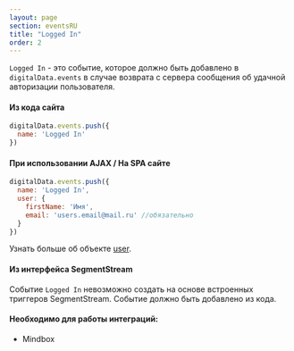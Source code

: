 ```yaml
---
layout: page
section: eventsRU
title: "Logged In"
order: 2
---
```

`Logged In` - это событие, которое должно быть добавлено в `digitalData.events` в случае возврата с сервера сообщения об удачной авторизации пользователя.

#### Из кода сайта
```javascript
digitalData.events.push({
  name: 'Logged In'
})
```

#### При использовании AJAX / На SPA сайте
```javascript
digitalData.events.push({
  name: 'Logged In',
  user: {
    firstName: 'Имя',
    email: 'users.email@mail.ru' //обязательно
  }
})
```
Узнать больше об объекте [user](/ru/digitalData/user/).

#### Из интерфейса SegmentStream
Событие `Logged In` невозможно создать на основе встроенных триггеров SegmentStream. Событие должно быть добавлено из кода.

#### Необходимо для работы интеграций:
* Mindbox
